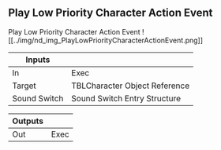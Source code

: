 ## Play Low Priority Character Action Event
Play Low Priority Character Action Event
![[../img/nd_img_PlayLowPriorityCharacterActionEvent.png]]

|Inputs||
|--|--|
| In | Exec |
| Target | TBLCharacter Object Reference |
| Sound Switch | Sound Switch Entry Structure |

|Outputs||
|--|--|
| Out | Exec |
